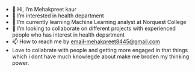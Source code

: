 - 👋 Hi, I’m Mehakpreet kaur
- 👀 I’m interested in health department
- 🌱 I’m currently learning Machine Learning analyst at Norquest College
- 💞️ I’m looking to collaborate on different projects with experienced people who has interest in health depsrtment
- 📫 How to reach me by email-mehakpreet8445@gmail.com
- Love to collabrate with people and getting more engaged in that things which i dont have much knowlegde about make me broden my thinking power.


<!---
123mehak/123mehak is a ✨ special ✨ repository because its `README.md` (this file) appears on your GitHub profile.
You can click the Preview link to take a look at your changes.
--->
